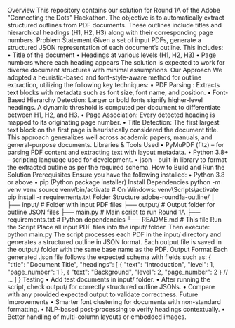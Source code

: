 Overview
This repository contains our solution for Round 1A of the Adobe "Connecting the Dots" Hackathon. The objective is to automatically extract structured outlines from PDF documents. These outlines include titles and hierarchical headings (H1, H2, H3) along with their corresponding page numbers.
Problem Statement
Given a set of input PDFs, generate a structured JSON representation of each document’s outline. This includes:
•	Title of the document
•	Headings at various levels (H1, H2, H3)
•	Page numbers where each heading appears
The solution is expected to work for diverse document structures with minimal assumptions.
Our Approach
We adopted a heuristic-based and font-style-aware method for outline extraction, utilizing the following key techniques:
•	PDF Parsing : Extracts text blocks with metadata such as font size, font name, and position.
•	Font-Based Hierarchy Detection: Larger or bold fonts signify higher-level headings. A dynamic threshold is computed per document to differentiate between H1, H2, and H3.
•	Page Association: Every detected heading is mapped to its originating page number.
•	Title Detection: The first largest text block on the first page is heuristically considered the document title.
This approach generalizes well across academic papers, manuals, and general-purpose documents.
 Libraries & Tools Used
•	PyMuPDF (fitz) – for parsing PDF content and extracting text with layout metadata.
•	Python 3.8+ – scripting language used for development.
•	json – built-in library to format the extracted outline as per the required schema.
 How to Build and Run the Solution
 Prerequisites
Ensure you have the following installed:
•	Python 3.8 or above
•	pip (Python package installer)
 Install Dependencies
python -m venv venv
source venv/bin/activate       # On Windows: venv\Scripts\activate
pip install -r requirements.txt
 Folder Structure
adobe-round1a-outline/
│
├── input/                  # Folder with input PDF files
├── output/                 # Output folder for outline JSON files
├── main.py                 # Main script to run Round 1A
├── requirements.txt        # Python dependencies
└── README.md               # This file
Run the Script
Place all input PDF files into the input/ folder. Then execute:
python main.py
The script processes each PDF in the input/ directory and generates a structured outline in JSON format. Each output file is saved in the output/ folder with the same base name as the PDF.
 Output Format
Each generated .json file follows the expected schema with fields such as:
{
  "title": "Document Title",
  "headings": [
    {
      "text": "Introduction",
      "level": 1,
      "page_number": 1
    },
    {
      "text": "Background",
      "level": 2,
      "page_number": 2
    }
    // ...
  ]
}
Testing
•	Add test documents in input/ folder.
•	After running the script, check output/ for correctly structured outline JSONs.
•	Compare with any provided expected output to validate correctness.
Future Improvements
•	Smarter font clustering for documents with non-standard formatting.
•	NLP-based post-processing to verify headings contextually.
•	Better handling of multi-column layouts or embedded images.
